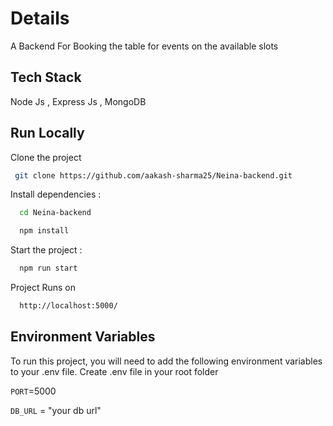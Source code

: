 
# Details
A Backend For Booking the table for events on the available slots


## Tech Stack

Node Js , Express Js , MongoDB
## Run Locally

Clone the project

```bash
 git clone https://github.com/aakash-sharma25/Neina-backend.git

```
Install dependencies : 

```bash
  cd Neina-backend
```

```bash
  npm install
```

Start the project :

```bash
  npm run start
```
Project Runs on

```bash
  http://localhost:5000/
```


## Environment Variables

To run this project, you will need to add the following environment variables to your .env file.
Create .env file in your root folder

`PORT`=5000

`DB_URL` = "your db url"


